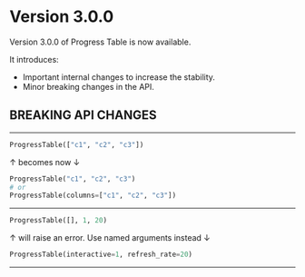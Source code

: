 # Version 3.0.0

Version 3.0.0 of Progress Table is now available.

It introduces:

* Important internal changes to increase the stability.
* Minor breaking changes in the API.

## BREAKING API CHANGES

---

```python
ProgressTable(["c1", "c2", "c3"])
```

↑ becomes now ↓

```python
ProgressTable("c1", "c2", "c3")
# or
ProgressTable(columns=["c1", "c2", "c3"])

```

---

```python
ProgressTable([], 1, 20)

```

↑ will raise an error. Use named arguments instead ↓

```python
ProgressTable(interactive=1, refresh_rate=20)

```

---

